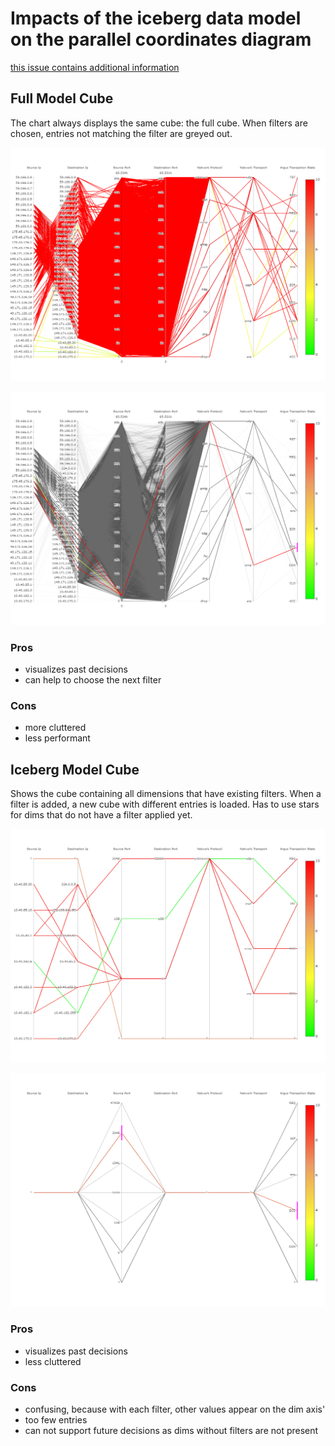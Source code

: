 # Impacts of the iceberg data model on the parallel coordinates diagram

[this issue contains additional information](https://github.com/manuelottlik/hsh-cubevis-frontend/issues/40)

## Full Model Cube

The chart always displays the same cube: the full cube. When filters are chosen, entries not matching the filter are greyed out.

![full cube with all entries](img/full-cube-all.png)

![full cube with filtered entries](img/full-cube-filtered.png)

### Pros

- visualizes past decisions
- can help to choose the next filter

### Cons

- more cluttered
- less performant


## Iceberg Model Cube

Shows the cube containing all dimensions that have existing filters. When a filter is added, a new cube with different entries is loaded. Has to use stars for dims that do not have a filter applied yet.

![iceberg cube with all entries](img/iceberg-cube-all.png)

![iceberg cube with filtered entries](img/iceberg-cube-filtered.png)

### Pros

- visualizes past decisions
- less cluttered


### Cons

- confusing, because with each filter, other values appear on the dim axis'
- too few entries
- can not support future decisions as dims without filters are not present
